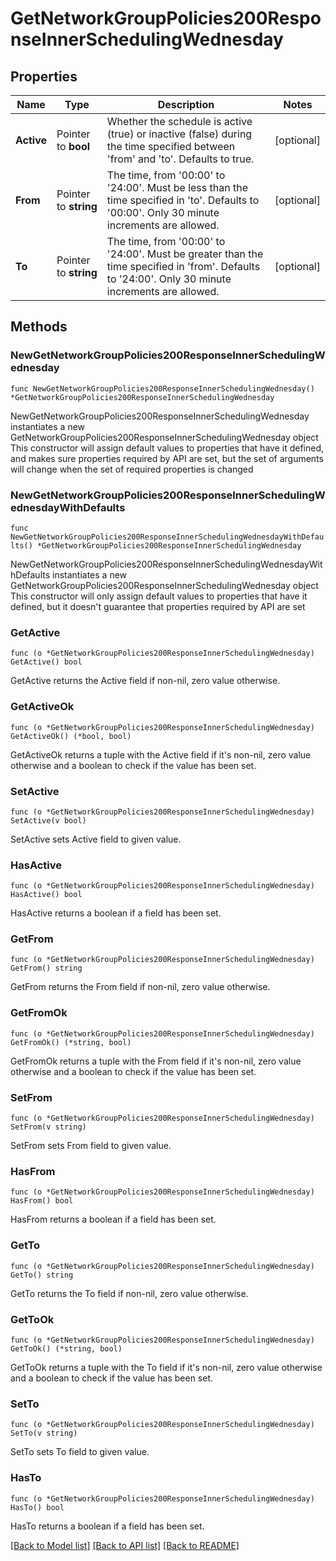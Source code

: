 # GetNetworkGroupPolicies200ResponseInnerSchedulingWednesday

## Properties

Name | Type | Description | Notes
------------ | ------------- | ------------- | -------------
**Active** | Pointer to **bool** | Whether the schedule is active (true) or inactive (false) during the time specified between &#39;from&#39; and &#39;to&#39;. Defaults to true. | [optional] 
**From** | Pointer to **string** | The time, from &#39;00:00&#39; to &#39;24:00&#39;. Must be less than the time specified in &#39;to&#39;. Defaults to &#39;00:00&#39;. Only 30 minute increments are allowed. | [optional] 
**To** | Pointer to **string** | The time, from &#39;00:00&#39; to &#39;24:00&#39;. Must be greater than the time specified in &#39;from&#39;. Defaults to &#39;24:00&#39;. Only 30 minute increments are allowed. | [optional] 

## Methods

### NewGetNetworkGroupPolicies200ResponseInnerSchedulingWednesday

`func NewGetNetworkGroupPolicies200ResponseInnerSchedulingWednesday() *GetNetworkGroupPolicies200ResponseInnerSchedulingWednesday`

NewGetNetworkGroupPolicies200ResponseInnerSchedulingWednesday instantiates a new GetNetworkGroupPolicies200ResponseInnerSchedulingWednesday object
This constructor will assign default values to properties that have it defined,
and makes sure properties required by API are set, but the set of arguments
will change when the set of required properties is changed

### NewGetNetworkGroupPolicies200ResponseInnerSchedulingWednesdayWithDefaults

`func NewGetNetworkGroupPolicies200ResponseInnerSchedulingWednesdayWithDefaults() *GetNetworkGroupPolicies200ResponseInnerSchedulingWednesday`

NewGetNetworkGroupPolicies200ResponseInnerSchedulingWednesdayWithDefaults instantiates a new GetNetworkGroupPolicies200ResponseInnerSchedulingWednesday object
This constructor will only assign default values to properties that have it defined,
but it doesn't guarantee that properties required by API are set

### GetActive

`func (o *GetNetworkGroupPolicies200ResponseInnerSchedulingWednesday) GetActive() bool`

GetActive returns the Active field if non-nil, zero value otherwise.

### GetActiveOk

`func (o *GetNetworkGroupPolicies200ResponseInnerSchedulingWednesday) GetActiveOk() (*bool, bool)`

GetActiveOk returns a tuple with the Active field if it's non-nil, zero value otherwise
and a boolean to check if the value has been set.

### SetActive

`func (o *GetNetworkGroupPolicies200ResponseInnerSchedulingWednesday) SetActive(v bool)`

SetActive sets Active field to given value.

### HasActive

`func (o *GetNetworkGroupPolicies200ResponseInnerSchedulingWednesday) HasActive() bool`

HasActive returns a boolean if a field has been set.

### GetFrom

`func (o *GetNetworkGroupPolicies200ResponseInnerSchedulingWednesday) GetFrom() string`

GetFrom returns the From field if non-nil, zero value otherwise.

### GetFromOk

`func (o *GetNetworkGroupPolicies200ResponseInnerSchedulingWednesday) GetFromOk() (*string, bool)`

GetFromOk returns a tuple with the From field if it's non-nil, zero value otherwise
and a boolean to check if the value has been set.

### SetFrom

`func (o *GetNetworkGroupPolicies200ResponseInnerSchedulingWednesday) SetFrom(v string)`

SetFrom sets From field to given value.

### HasFrom

`func (o *GetNetworkGroupPolicies200ResponseInnerSchedulingWednesday) HasFrom() bool`

HasFrom returns a boolean if a field has been set.

### GetTo

`func (o *GetNetworkGroupPolicies200ResponseInnerSchedulingWednesday) GetTo() string`

GetTo returns the To field if non-nil, zero value otherwise.

### GetToOk

`func (o *GetNetworkGroupPolicies200ResponseInnerSchedulingWednesday) GetToOk() (*string, bool)`

GetToOk returns a tuple with the To field if it's non-nil, zero value otherwise
and a boolean to check if the value has been set.

### SetTo

`func (o *GetNetworkGroupPolicies200ResponseInnerSchedulingWednesday) SetTo(v string)`

SetTo sets To field to given value.

### HasTo

`func (o *GetNetworkGroupPolicies200ResponseInnerSchedulingWednesday) HasTo() bool`

HasTo returns a boolean if a field has been set.


[[Back to Model list]](../README.md#documentation-for-models) [[Back to API list]](../README.md#documentation-for-api-endpoints) [[Back to README]](../README.md)


